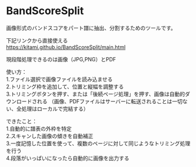 # BandScoreSplit

画像形式のバンドスコアをパート譜に抽出、分割するためのツールです。

下記リンクから直接使える  
https://kitami.github.io/BandScoreSplit/main.html

現段階処理できるのは画像（JPG,PNG）とPDF

使い方：   
1.ファイル選択で画像ファイルを読み込ませる  
2.トリミング枠を追加して、位置と縦幅を調整する  
3.トリミングボタンを押す、または「後続ページ処理」を押す、画像は自動的ダウンロードされる 
（画像、PDFファイルはサーバーに転送されることは一切ない、全処理はローカルで完結する）  

できたこと：  
1.自動的に譜表の外枠を特定  
2.スキャンした画像の傾きを自動補正  
3.一度記憶した位置を使って、複数のページに対して同じようなトリミング処理を行う  
4.段落がいっぱいになったら自動的に画像を出力する
